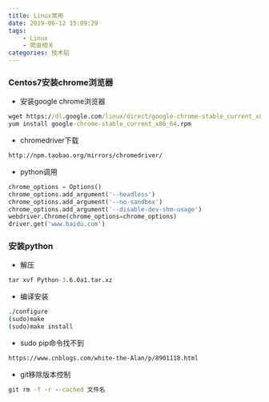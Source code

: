 ```yaml
---
title: Linux常用
date: 2019-06-12 15:09:29
tags:
    - Linux
    - 爬虫相关
categories: 技术贴
---
```


### Centos7安装chrome浏览器

* 安装google chrome浏览器
``` cmd
wget https://dl.google.com/linux/direct/google-chrome-stable_current_x86_64.rpm
yum install google-chrome-stable_current_x86_64.rpm
```

* chromedriver下载
``` cmd
http://npm.taobao.org/mirrors/chromedriver/
```

* python调用
``` python
chrome_options = Options()
chrome_options.add_argument('--headless')
chrome_options.add_argument('--no-sandbox')
chrome_options.add_argument('--disable-dev-shm-usage')
webdriver.Chrome(chrome_options=chrome_options)
driver.get('www.baidu.com')
```

### 安装python

* 解压
``` cmd
tar xvf Python-3.6.0a1.tar.xz
```

* 编译安装
``` cmd
./configure 
(sudo)make
(sudo)make install
```

* sudo pip命令找不到
``` cmd
https://www.cnblogs.com/white-the-Alan/p/8901118.html
```

* git移除版本控制
``` cmd
git rm -f -r --cached 文件名
```